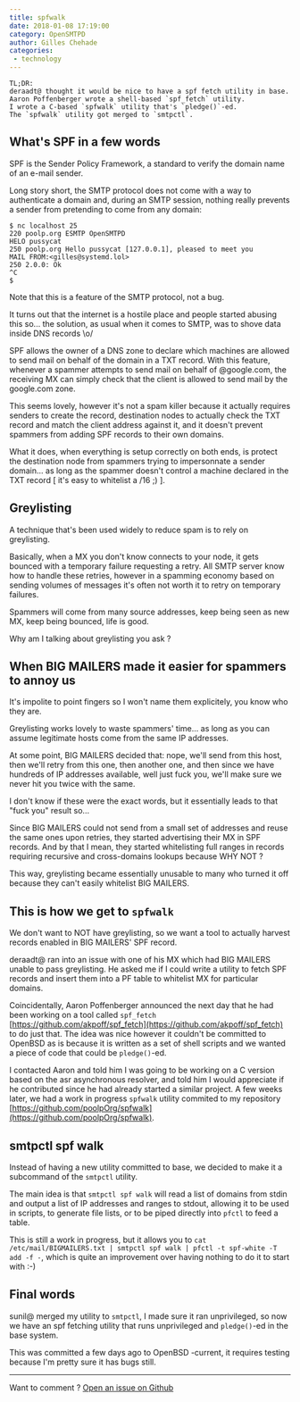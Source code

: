 ```yaml
---
title: spfwalk 
date: 2018-01-08 17:19:00
category: OpenSMTPD
author: Gilles Chehade
categories:
 - technology
---
```


	TL;DR:
	deraadt@ thought it would be nice to have a spf fetch utility in base.
	Aaron Poffenberger wrote a shell-based `spf_fetch` utility.
	I wrote a C-based `spfwalk` utility that's `pledge()`-ed.
	The `spfwalk` utility got merged to `smtpctl`.


What's SPF in a few words
-------------------------
SPF is the Sender Policy Framework, a standard to verify the domain name of an e-mail sender.

Long story short, the SMTP protocol does not come with a way to authenticate a domain and,
during an SMTP session,
nothing really prevents a sender from pretending to come from any domain:

```
$ nc localhost 25 
220 poolp.org ESMTP OpenSMTPD
HELO pussycat
250 poolp.org Hello pussycat [127.0.0.1], pleased to meet you
MAIL FROM:<gilles@systemd.lol>
250 2.0.0: Ok
^C
$ 
```

Note that this is a feature of the SMTP protocol, not a bug.


It turns out that the internet is a hostile place and people started abusing this so...
the solution,
as usual when it comes to SMTP,
was to shove data inside DNS records \o/


SPF allows the owner of a DNS zone to declare which machines are allowed to send mail on behalf of the domain in a TXT record.
With this feature,
whenever a spammer attempts to send mail on behalf of @google.com,
the receiving MX can simply check that the client is allowed to send mail by the google.com zone.


This seems lovely,
however it's not a spam killer because it actually requires senders to create the record,
destination nodes to actually check the TXT record and match the client address against it,
and it doesn't prevent spammers from adding SPF records to their own domains.


What it does,
when everything is setup correctly on both ends,
is protect the destination node from spammers trying to impersonnate a sender domain...
as long as the spammer doesn't control a machine declared in the TXT record [ it's easy to whitelist a /16 ;) ].



Greylisting
-----------
A technique that's been used widely to reduce spam is to rely on greylisting.


Basically,
when a MX you don't know connects to your node,
it gets bounced with a temporary failure requesting a retry.
All SMTP server know how to handle these retries,
however in a spamming economy based on sending volumes of messages it's often not worth it to retry on temporary failures.


Spammers will come from many source addresses,
keep being seen as new MX,
keep being bounced,
life is good.


Why am I talking about greylisting you ask ?



When BIG MAILERS made it easier for spammers to annoy us
--------------------------------------------------------
It's impolite to point fingers so I won't name them explicitely,
you know who they are.


Greylisting works lovely to waste spammers' time...
as long as you can assume legitimate hosts come from the same IP addresses.


At some point,
BIG MAILERS decided that:
nope, we'll send from this host,
then we'll retry from this one,
then another one,
and then since we have hundreds of IP addresses available,
well just fuck you, we'll make sure we never hit you twice with the same.


I don't know if these were the exact words,
but it essentially leads to that "fuck you" result so...


Since BIG MAILERS could not send from a small set of addresses and reuse the same ones upon retries,
they started advertising their MX in SPF records.
And by that I mean,
they started whitelisting full ranges in records requiring recursive and cross-domains lookups because WHY NOT ?


This way, greylisting became essentially unusable to many who turned it off because they can't easily whitelist BIG MAILERS.


This is how we get to `spfwalk`
-------------------------------
We don't want to NOT have greylisting,
so we want a tool to actually harvest records enabled in BIG MAILERS' SPF record.


deraadt@ ran into an issue with one of his MX which had BIG MAILERS unable to pass greylisting.
He asked me if I could write a utility to fetch SPF records and insert them into a PF table to whitelist MX for particular domains.


Coincidentally,
Aaron Poffenberger announced the next day that he had been working on a tool called `spf_fetch` [https://github.com/akpoff/spf_fetch](https://github.com/akpoff/spf_fetch) to do just that. The idea was nice however it couldn't be committed to OpenBSD as is because it is written as a set of shell scripts and we wanted a piece of code that could be `pledge()`-ed.


I contacted Aaron and told him I was going to be working on a C version based on the asr asynchronous resolver,
and told him I would appreciate if he contributed since he had already started a similar project.
A few weeks later,
we had a work in progress `spfwalk` utility commited to my repository [https://github.com/poolpOrg/spfwalk](https://github.com/poolpOrg/spfwalk).



smtpctl spf walk
----------------
Instead of having a new utility committed to base,
we decided to make it a subcommand of the `smtpctl` utility.


The main idea is that `smtpctl spf walk` will read a list of domains from stdin and output a list of IP addresses and ranges to stdout,
allowing it to be used in scripts,
to generate file lists,
or to be piped directly into `pfctl` to feed a table.


This is still a work in progress,
but it allows you to `cat /etc/mail/BIGMAILERS.txt | smtpctl spf walk | pfctl -t spf-white -T add -f -`,
which is quite an improvement over having nothing to do it to start with :-)


Final words
-----------
sunil@ merged my utility to `smtpctl`,
I made sure it ran unprivileged,
so now we have an spf fetching utility that runs unprivileged and `pledge()`-ed in the base system.


This was committed a few days ago to OpenBSD -current,
it requires testing because I'm pretty sure it has bugs still.

---
Want to comment ? [Open an issue on Github](https://github.com/poolpOrg/poolpOrg.github.io/issues/)
